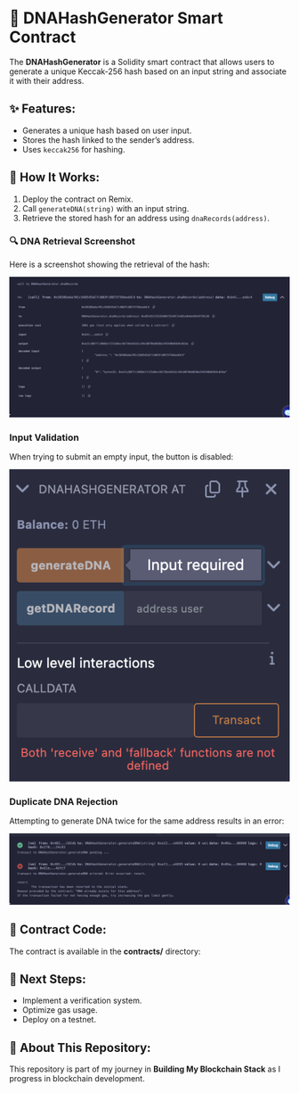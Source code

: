 # 🧬 DNAHashGenerator Smart Contract

The **DNAHashGenerator** is a Solidity smart contract that allows users to generate a unique Keccak-256 hash based on an input string and associate it with their address.

## ✨ Features:
- Generates a unique hash based on user input.
- Stores the hash linked to the sender’s address.
- Uses `keccak256` for hashing.

## 🔧 How It Works:
1. Deploy the contract on Remix.
2. Call `generateDNA(string)` with an input string.
3. Retrieve the stored hash for an address using `dnaRecords(address)`.

### 🔍 DNA Retrieval Screenshot
Here is a screenshot showing the retrieval of the hash:

![Retrieve DNA](screenshots/retrieve_dna.png)

### Input Validation

When trying to submit an empty input, the button is disabled:

![Empty Input Blocked](screenshots/empty_input_blocked.png)

### Duplicate DNA Rejection

Attempting to generate DNA twice for the same address results in an error:

![Duplicate DNA Rejected](screenshots/duplicate_DNA_rejected.png)


## 📂 Contract Code:
The contract is available in the **contracts/** directory:


## 🚀 Next Steps:
- Implement a verification system.
- Optimize gas usage.
- Deploy on a testnet.

## 📢 About This Repository:
This repository is part of my journey in **Building My Blockchain Stack** as I progress in blockchain development.

